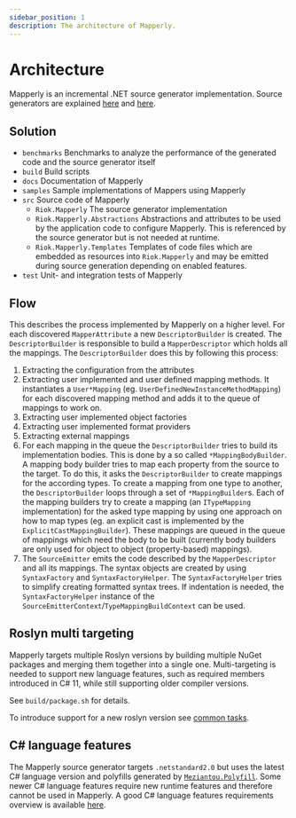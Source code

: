```yaml
---
sidebar_position: 1
description: The architecture of Mapperly.
---
```


# Architecture

Mapperly is an incremental .NET source generator implementation.
Source generators are explained [here](https://github.com/dotnet/roslyn/blob/main/docs/features/source-generators.cookbook.md)
and [here](https://github.com/dotnet/roslyn/blob/main/docs/features/incremental-generators.md).

## Solution

- `benchmarks` Benchmarks to analyze the performance of the generated code and the source generator itself
- `build` Build scripts
- `docs` Documentation of Mapperly
- `samples` Sample implementations of Mappers using Mapperly
- `src` Source code of Mapperly
  - `Riok.Mapperly` The source generator implementation
  - `Riok.Mapperly.Abstractions` Abstractions and attributes to be used by the application code to configure Mapperly.
    This is referenced by the source generator but is not needed at runtime.
  - `Riok.Mapperly.Templates` Templates of code files which are embedded as resources into `Riok.Mapperly` and may be emitted during source generation depending on enabled features.
- `test` Unit- and integration tests of Mapperly

## Flow

This describes the process implemented by Mapperly on a higher level.
For each discovered `MapperAttribute` a new `DescriptorBuilder` is created.
The `DescriptorBuilder` is responsible to build a `MapperDescriptor` which holds all the mappings.
The `DescriptorBuilder` does this by following this process:

1. Extracting the configuration from the attributes
2. Extracting user implemented and user defined mapping methods.
   It instantiates a `User*Mapping` (eg. `UserDefinedNewInstanceMethodMapping`) for each discovered mapping method and adds it to the queue of mappings to work on.
3. Extracting user implemented object factories
4. Extracting user implemented format providers
5. Extracting external mappings
6. For each mapping in the queue the `DescriptorBuilder` tries to build its implementation bodies.
   This is done by a so called `*MappingBodyBuilder`.
   A mapping body builder tries to map each property from the source to the target.
   To do this, it asks the `DescriptorBuilder` to create mappings for the according types.
   To create a mapping from one type to another, the `DescriptorBuilder` loops through a set of `*MappingBuilder`s.
   Each of the mapping builders try to create a mapping (an `ITypeMapping` implementation) for the asked type mapping by using
   one approach on how to map types (eg. an explicit cast is implemented by the `ExplicitCastMappingBuilder`).
   These mappings are queued in the queue of mappings which need the body to be built (currently body builders are only used for object to object (property-based) mappings).
7. The `SourceEmitter` emits the code described by the `MapperDescriptor` and all its mappings.
   The syntax objects are created by using `SyntaxFactory` and `SyntaxFactoryHelper`.
   The `SyntaxFactoryHelper` tries to simplify creating formatted syntax trees.
   If indentation is needed,
   the `SyntaxFactoryHelper` instance of the `SourceEmitterContext`/`TypeMappingBuildContext` can be used.

## Roslyn multi targeting

Mapperly targets multiple Roslyn versions by building multiple NuGet packages
and merging them together into a single one.
Multi-targeting is needed to support new language features,
such as required members introduced in C# 11,
while still supporting older compiler versions.

See `build/package.sh` for details.

To introduce support for a new roslyn version see [common tasks](./common-tasks.md#add-support-for-a-new-roslyn-version).

## C# language features

The Mapperly source generator targets `.netstandard2.0` but uses the latest C# language version
and polyfills generated by [`Meziantou.Polyfill`](https://github.com/meziantou/Meziantou.Polyfill).
Some newer C# language features require new runtime features and therefore cannot be used in Mapperly.
A good C# language features requirements overview is available [here](https://sergeyteplyakov.github.io/Blog/c%23/2024/03/06/CSharp_Language_Features_vs_Target_Frameworks.html).
